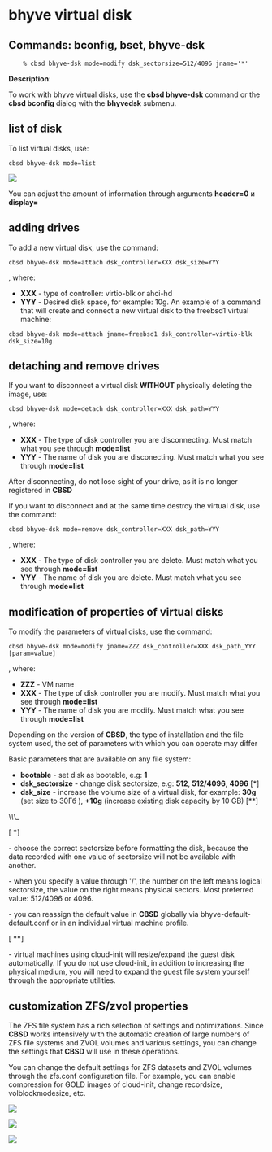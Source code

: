 # bhyve virtual disk

## Commands: bconfig, bset, bhyve-dsk

```
	% cbsd bhyve-dsk mode=modify dsk_sectorsize=512/4096 jname='*'
```

**Description**:

To work with bhyve virtual disks, use the **cbsd bhyve-dsk** command or the **cbsd bconfig** dialog with the **bhyvedsk** submenu.

## list of disk

To list virtual disks, use:

```
cbsd bhyve-dsk mode=list
```

![](http://www.bsdstore.ru/img/bhyve-dsk1.png)

You can adjust the amount of information through arguments **header=0** и **display=**

## adding drives

To add a new virtual disk, use the command:

```
cbsd bhyve-dsk mode=attach dsk_controller=XXX dsk_size=YYY
```

, where:

- **XXX** \- type of controller: virtio-blk or ahci-hd
- **YYY** \- Desired disk space, for example: 10g. An example of a command that will create and connect a new virtual disk to the freebsd1 virtual machine:


```
cbsd bhyve-dsk mode=attach jname=freebsd1 dsk_controller=virtio-blk dsk_size=10g
```


## detaching and remove drives

If you want to disconnect a virtual disk **WITHOUT** physically deleting the image, use:

```
cbsd bhyve-dsk mode=detach dsk_controller=XXX dsk_path=YYY
```

, where:

- **XXX** \- The type of disk controller you are disconnecting. Must match what you see through **mode=list**
- **YYY** \- The name of disk you are disconecting. Must match what you see through **mode=list**

After disconnecting, do not lose sight of your drive, as it is no longer registered in **CBSD**

If you want to disconnect and at the same time destroy the virtual disk, use the command:

```
cbsd bhyve-dsk mode=remove dsk_controller=XXX dsk_path=YYY
```

, where:

- **XXX** \- The type of disk controller you are delete. Must match what you see through **mode=list**
- **YYY** \- The name of disk you are delete. Must match what you see through **mode=list**

## modification of properties of virtual disks

To modify the parameters of virtual disks, use the command:

```
cbsd bhyve-dsk mode=modify jname=ZZZ dsk_controller=XXX dsk_path_YYY [param=value]
```

, where:

- **ZZZ** \- VM name
- **XXX** \- The type of disk controller you are modify. Must match what you see through **mode=list**
- **YYY** \- The name of disk you are modify. Must match what you see through **mode=list**

Depending on the version of **CBSD**, the type of installation and the file system used, the set of parameters with which you can operate may differ

Basic parameters that are available on any file system:

- **bootable** \- set disk as bootable, e.g: **1**
- **dsk\_sectorsize** \- change disk sectorsize, e.g: **512**, **512/4096**, **4096** \[\*\]
- **dsk\_size** \- increase the volume size of a virtual disk, for example: **30g** (set size to 30Гб ), **+10g** (increase existing disk capacity by 10 GB) \[\*\*\]

\\_\\_\\_

\[ **\***\]

\- choose the correct sectorsize before formatting the disk, because the data recorded with one value of sectorsize will not be available with another.

\- when you specify a value through '/', the number on the left means logical sectorsize, the value on the right means physical sectors. Most preferred value: 512/4096 or 4096.

\- you can reassign the default value in **CBSD** globally via bhyve-default-default.conf or in an individual virtual machine profile.

\[ **\*\***\]

\- virtual machines using cloud-init will resize/expand the guest disk automatically.
If you do not use cloud-init, in addition to increasing the physical medium, you will need to expand the guest file system yourself through the appropriate utilities.


## customization ZFS/zvol properties

The ZFS file system has a rich selection of settings and optimizations.
Since **CBSD** works intensively with the automatic creation of large numbers of ZFS file systems and ZVOL volumes and various settings,
you can change the settings that **CBSD** will use in these operations.

You can change the default settings for ZFS datasets and ZVOL volumes through the zfs.conf configuration file.
For example, you can enable compression for GOLD images of cloud-init, change recordsize, volblockmodesize, etc.

![](http://www.bsdstore.ru/img/bhyve-dsk2.png)

![](http://www.bsdstore.ru/img/bhyve-dsk3.png)

![](http://www.bsdstore.ru/img/bhyve-dsk4.png)

